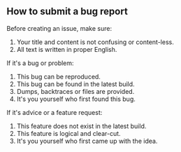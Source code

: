 How to submit a bug report
---

Before creating an issue, make sure:

1. Your title and content is not confusing or content-less.
2. All text is written in proper English.

If it's a bug or problem:

1. This bug can be reproduced.
2. This bug can be found in the latest build.
3. Dumps, backtraces or files are provided.
4. It's you yourself who first found this bug.

If it's advice or a feature request:

1. This feature does not exist in the latest build.
2. This feature is logical and clear-cut.
3. It's you yourself who first came up with the idea.

